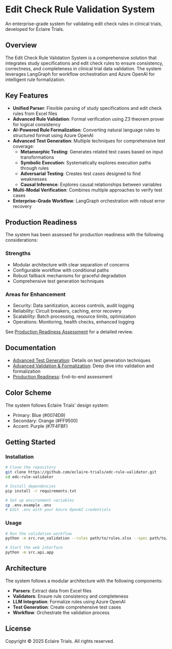 # Edit Check Rule Validation System

An enterprise-grade system for validating edit check rules in clinical trials, developed for Eclaire Trials.

## Overview

The Edit Check Rule Validation System is a comprehensive solution that integrates study specifications and edit check rules to ensure consistency, correctness, and completeness in clinical trial data validation. The system leverages LangGraph for workflow orchestration and Azure OpenAI for intelligent rule formalization.

## Key Features

- **Unified Parser**: Flexible parsing of study specifications and edit check rules from Excel files
- **Advanced Rule Validation**: Formal verification using Z3 theorem prover for logical consistency
- **AI-Powered Rule Formalization**: Converting natural language rules to structured format using Azure OpenAI
- **Advanced Test Generation**: Multiple techniques for comprehensive test coverage:
  - **Metamorphic Testing**: Generates related test cases based on input transformations
  - **Symbolic Execution**: Systematically explores execution paths through rules
  - **Adversarial Testing**: Creates test cases designed to find weaknesses
  - **Causal Inference**: Explores causal relationships between variables
- **Multi-Modal Verification**: Combines multiple approaches to verify test cases
- **Enterprise-Grade Workflow**: LangGraph orchestration with robust error recovery

## Production Readiness

The system has been assessed for production readiness with the following considerations:

### Strengths
- Modular architecture with clear separation of concerns
- Configurable workflow with conditional paths
- Robust fallback mechanisms for graceful degradation
- Comprehensive test generation techniques

### Areas for Enhancement
- Security: Data sanitization, access controls, audit logging
- Reliability: Circuit breakers, caching, error recovery
- Scalability: Batch processing, resource limits, optimization
- Operations: Monitoring, health checks, enhanced logging

See [Production Readiness Assessment](docs/production_readiness.md) for a detailed review.

## Documentation

- [Advanced Test Generation](docs/advanced_test_generation.md): Details on test generation techniques
- [Advanced Validation & Formalization](docs/advanced_validation_formalization.md): Deep dive into validation and formalization
- [Production Readiness](docs/production_readiness.md): End-to-end assessment

## Color Scheme

The system follows Eclaire Trials' design system:
- Primary: Blue (#0074D9)
- Secondary: Orange (#FF9500)
- Accent: Purple (#7F4FBF)

## Getting Started

### Installation

```bash
# Clone the repository
git clone https://github.com/eclaire-trials/edc-rule-validator.git
cd edc-rule-validator

# Install dependencies
pip install -r requirements.txt

# Set up environment variables
cp .env.example .env
# Edit .env with your Azure OpenAI credentials
```

### Usage

```bash
# Run the validation workflow
python -m src.run_validation --rules path/to/rules.xlsx --spec path/to/spec.xlsx

# Start the web interface
python -m src.api.app
```

## Architecture

The system follows a modular architecture with the following components:

- **Parsers**: Extract data from Excel files
- **Validators**: Ensure rule consistency and completeness
- **LLM Integration**: Formalize rules using Azure OpenAI
- **Test Generation**: Create comprehensive test cases
- **Workflow**: Orchestrate the validation process

## License

Copyright © 2025 Eclaire Trials. All rights reserved.
